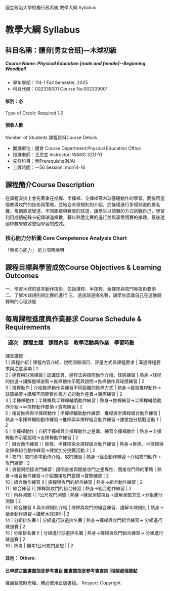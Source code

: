 國立政治大學校務行政系統 教學大綱 Syllabus
# 教學大綱 Syllabus
##  科目名稱：體育[男女合班]—木球初級 
#####  Course Name: Physical Education [male and female]--Beginning Woodball
  * 學年學期：114-1 Fall Semester, 2025 
  * 科目代碼：002339001 Course No.002339001
#### 修別：必
Type of Credit: Required 
_1.0_
#### 預收人數
Number of Students
課程資料Course Details
  * 開課單位：體育 Course Department:Physical Education Office 
  * 授課老師：王思宜 Instructor: WANG SZU-YI 
  * 先修科目：無Prerequisite(N/A)
  * 上課時間：一56 Session: mon14-16
##  課程簡介Course Description
在課程安排上會先著重在推桿、半揮桿、全揮桿等木球基礎動作的學習，而後再進階教導攻門的技術與策略，並結合木球規則的介紹，於操場進行多場球道的排名賽。規劃直道彎道、不同距離與難度的球道，讓學生以競賽的方式挑戰自己，學習利用成績紀錄卡紀錄球道桿數，藉以熟悉比賽的進行並與享受競賽的樂趣，最後透過桿數來驗收整個學習的成效。
###  核心能力分析圖 Core Competence Analysis Chart
「無核心能力」 
能力項目說明
##  課程目標與學習成效Course Objectives & Learning Outcomes 
一、學習木球的基本動作技術，包括推桿、半揮桿、全揮桿與攻門等技術要領
二、了解木球規則與比賽的進行
三、透過球道排名賽，讓學生認識自己在運動競賽時的心理狀態
##  每周課程進度與作業要求 Course Schedule & Requirements
週次 |  課程主題 |  課程內容 |  教學活動與作業 |  學習時數  
---|---|---|---|---  
課堂講授  
1 |  課程介紹 |  課程內容介紹、說明測驗項目、評量方式與課程要求 |  溝通課程要求與注意事項 |  2  
2 |  握桿與球感練習 |  認識球具、握桿法與揮桿動作介紹、球感練習 |  熱身→球桿的挑選→講解握桿姿勢→推桿動作示範與說明→推桿動作與球感練習 |  2  
3 |  推桿動作 |  介紹推桿動作與練習不同距離的推桿方式 |  熱身→複習推桿動作→球感練習→講解不同距離推桿方式的動作差異→實際練習 |  2  
4 |  半揮桿動作 |  半揮桿與半揮桿輔助動作練習 |  熱身→推桿練習→半揮桿輔助動作介紹→半揮桿動作要領→實際練習 |  2  
5 |  複習推桿與半揮桿動作 |  半揮桿輔助動作練習、推桿與半揮桿組合動作練習 |  熱身→半揮桿輔助動作練習→推桿與半揮桿組合動作練習→課堂加分挑戰活動 1 |  2  
6 |  全揮桿動作 |  介紹半揮桿與全揮桿動作之差異、練習全揮桿動作 |  熱身→全揮桿動作示範說明→全揮桿動作練習 |  2  
7 |  組合動作練習 I |  推桿、半揮桿與全揮桿組合動作練習 |  熱身→推桿、半揮桿與全揮桿組合動作練習→課堂加分挑戰活動 2 |  2  
8 |  攻門 |  攻門基本動作介紹、攻門練習 |  熱身→組合動作練習→介紹攻門動作→攻門練習 |  2  
9 |  直接與間接攻門練習 |  說明直接與間接攻門之差異性、間接攻門時的策略 |  熱身→組合動作練習→介紹間接攻門要領→實際練習 |  2  
10 |  組合動作練習 II |  揮桿與攻門的組合練習 |  熱身→組合動作練習 |  2  
11 | 綜合練習 I | 揮桿與攻門的組合練習 | 熱身→組合動作練習 |  2  
12 | 術科測驗 I | 1公尺攻門測驗 |  熱身→練習測驗項目→講解測驗方式→分組進行測驗 |  2  
13 |  綜合練習 II 與木球規則介紹 |  揮桿與攻門的組合練習、講解木球規則 | 熱身→組合動作練習→講解木球規則 |  2  
14 |  分組排名賽 I | 分組進行球道排名賽 |  熱身→揮桿與攻門組合練習→ 分組進行球道賽 |  2  
15 |  分組排名賽 II |  分組進行球道排名賽 |  熱身→揮桿與攻門組合練習→ 分組進行球道賽 |  2  
16 | 補考 | 補考1公尺攻門測驗 |  |  2  
####  其他： Others:
####  已申請之圖書館指定參考書目  圖書館指定參考書查詢 |相關處理要點
維護智慧財產權，務必使用正版書籍。 Respect Copyright.
